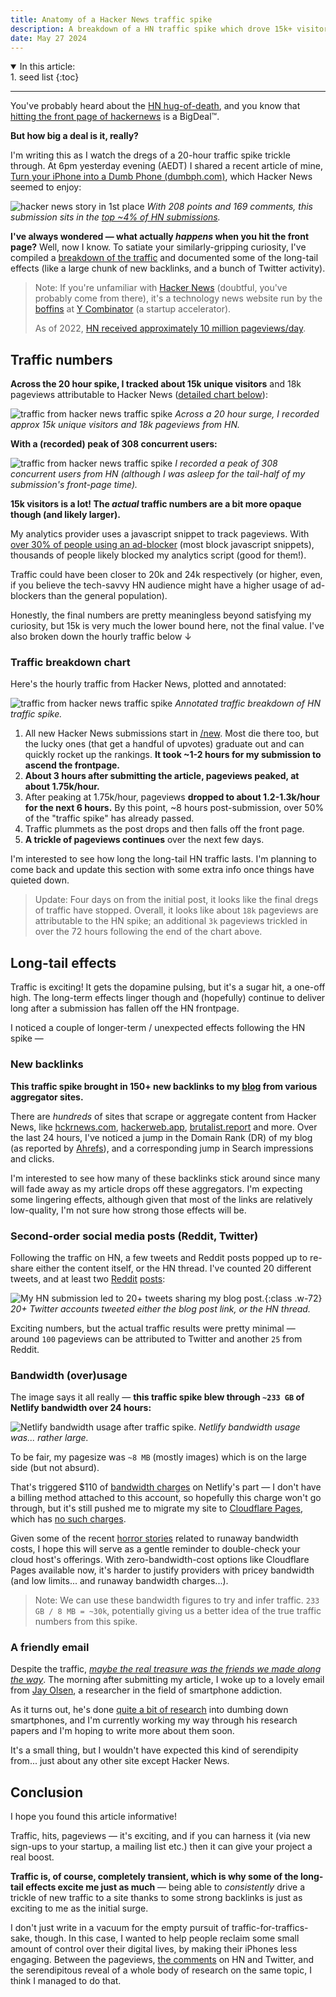 ```yaml
---
title: Anatomy of a Hacker News traffic spike
description: A breakdown of a HN traffic spike which drove 15k+ visitors to my blog post. I show you the exact anatomy of a Hacker News traffic spike, including how long it lasted and some long-tail effects.
date: May 27 2024
---
```


<details open>
<summary>In this article:</summary>
<aside markdown="1">
1. seed list
{:toc}
</aside>
</details>
<hr />

You've probably heard about the [HN hug-of-death](https://news.ycombinator.com/item?id=35649785), and you know that [hitting the front page of hackernews](https://news.ycombinator.com/item?id=35929794) is a BigDeal™.

**But how big a deal is it, really?**

I'm writing this as I watch the dregs of a 20-hour traffic spike trickle through. At 6pm yesterday evening (AEDT) I shared a recent article of mine, [Turn your iPhone into a Dumb Phone (dumbph.com)](https://dumbph.com/turn-iphone-into-dumb-phone), which Hacker News seemed to enjoy:

![hacker news story in 1st place](images/blog/hacker-news-traffic-spike-anatomy/hn.png) _With 208 points and 169 comments, this submission sits in the [top ~4% of HN submissions](https://www.arnica.io/blog/hacking-hacker-news-for-fun-and-profit)._

**I've always wondered — what actually _happens_ when you hit the front page?** Well, now I know. To satiate your similarly-gripping curiosity, I've compiled a [breakdown of the traffic](#traffic-numbers) and documented some of the long-tail effects (like a large chunk of new backlinks, and a bunch of Twitter activity).

> Note: If you're unfamiliar with [Hacker News](https://news.ycombinator.com) (doubtful, you've probably come from there), it's a technology news website run by the [boffins](https://news.ycombinator.com/user?id=dang) at [Y Combinator](https://www.ycombinator.com) (a startup accelerator).
>
> As of 2022, [HN received approximately 10 million pageviews/day](https://news.ycombinator.com/item?id=33454140).

## Traffic numbers

**Across the 20 hour spike, I tracked about 15k unique visitors** and 18k pageviews attributable to Hacker News ([detailed chart below](#-traffic-breakdown-chart)):

![traffic from hacker news traffic spike](images/blog/hacker-news-traffic-spike-anatomy/stats.png) _Across a 20 hour surge, I recorded approx 15k unique visitors and 18k pageviews from HN._

**With a (recorded) peak of 308 concurrent users:**

![traffic from hacker news traffic spike](images/blog/hacker-news-traffic-spike-anatomy/308-live.png) _I recorded a peak of 308 concurrent users from HN (although I was asleep for the tail-half of my submission's front-page time)._

**15k visitors is a lot! The _actual_ traffic numbers are a bit more opaque though (and likely larger).**

My analytics provider uses a javascript snippet to track pageviews. With [over 30% of people using an ad-blocker](https://backlinko.com/ad-blockers-users#:~:text=Today%2C%2032.8%25%20of%20internet%20users%20worldwide%20report%20using%20an%20ad%20blocker.) (most block javascript snippets), thousands of people likely blocked my analytics script (good for them!).

Traffic could have been closer to 20k and 24k respectively (or higher, even, if you believe the tech-savvy HN audience might have a higher usage of ad-blockers than the general population).

Honestly, the final numbers are pretty meaningless beyond satisfying my curiosity, but 15k is very much the lower bound here, not the final value. I've also broken down the hourly traffic below &darr;

### Traffic breakdown chart

Here's the hourly traffic from Hacker News, plotted and annotated:

![traffic from hacker news traffic spike](images/blog/hacker-news-traffic-spike-anatomy/graph.png) _Annotated traffic breakdown of HN traffic spike._

1. All new Hacker News submissions start in [/new](https://news.ycombinator.com/newest). Most die there too, but the lucky ones (that get a handful of upvotes) graduate out and can quickly rocket up the rankings. **It took ~1-2 hours for my submission to ascend the frontpage.**
2. **About 3 hours after submitting the article, pageviews peaked, at about 1.75k/hour.**
3. After peaking at 1.75k/hour, pageviews **dropped to about 1.2-1.3k/hour for the next 6 hours.** By this point, ~8 hours post-submission, over 50% of the "traffic spike" has already passed.
4. Traffic plummets as the post drops and then falls off the front page.
5. **A trickle of pageviews continues** over the next few days.

I'm interested to see how long the long-tail HN traffic lasts. I'm planning to come back and update this section with some extra info once things have quieted down.

> Update: Four days on from the initial post, it looks like the final dregs of traffic have stopped. Overall, it looks like about `18k` pageviews are attributable to the HN spike; an additional `3k` pageviews trickled in over the 72 hours following the end of the chart above.

## Long-tail effects

Traffic is exciting! It gets the dopamine pulsing, but it's a sugar hit, a one-off high. The long-term effects linger though and (hopefully) continue to deliver long after a submission has fallen off the HN frontpage.

I noticed a couple of longer-term / unexpected effects following the HN spike —

### New backlinks

**This traffic spike brought in 150+ new backlinks to my [blog](https://dumbph.com) from various aggregator sites.**

There are _hundreds_ of sites that scrape or aggregate content from Hacker News, like [hckrnews.com](https://hckrnews.com), [hackerweb.app](https://hackerweb.app), [brutalist.report](https://brutalist.report) and more. Over the last 24 hours, I've noticed a jump in the Domain Rank (DR) of my blog (as reported by [Ahrefs](https://ahrefs.com/backlink-checker)), and a corresponding jump in Search impressions and clicks.

I'm interested to see how many of these backlinks stick around since many will fade away as my article drops off these aggregators. I'm expecting some lingering effects, although given that most of the links are relatively low-quality, I'm not sure how strong those effects will be.

### Second-order social media posts (Reddit, Twitter)

Following the traffic on HN, a few tweets and Reddit posts popped up to re-share either the content itself, or the HN thread. I've counted 20 different tweets, and at least two [Reddit](https://www.reddit.com/r/hackernews/comments/1d0yw1i/turn_your_iphone_into_a_dumb_phone) [posts](https://www.reddit.com/r/hypeurls/comments/1d0xei3/turn_your_iphone_into_a_dumb_phone):

![My HN submission led to 20+ tweets sharing my blog post.](images/blog/hacker-news-traffic-spike-anatomy/twitter.png){:class .w-72} _20+ Twitter accounts tweeted either the blog post link, or the HN thread._

Exciting numbers, but the actual traffic results were pretty minimal — around `100` pageviews can be attributed to Twitter and another `25` from Reddit.

### Bandwidth (over)usage

The image says it all really — **this traffic spike blew through `~233 GB` of Netlify bandwidth over 24 hours:**

![Netlify bandwidth usage after traffic spike.](images/blog/hacker-news-traffic-spike-anatomy/netlify-bandwidth.png) _Netlify bandwidth usage was... rather large._

To be fair, my pagesize was `~8 MB` (mostly images) which is on the large side (but not absurd).

That's triggered $110 of [bandwidth charges](https://www.netlify.com/pricing/?category=developer#features-bandwidth) on Netlify's part — I don't have a billing method attached to this account, so hopefully this charge won't go through, but it's still pushed me to migrate my site to [Cloudflare Pages](https://pages.cloudflare.com), which has [no such charges](https://www.cloudflare.com/en-au/plans/developer-platform/#:~:text=Get%20started-,CORE%20FEATURES,-1%20build%20at).

Given some of the recent [horror stories](https://news.ycombinator.com/item?id=39520776) related to runaway bandwidth costs, I hope this will serve as a gentle reminder to double-check your cloud host's offerings. With zero-bandwidth-cost options like Cloudflare Pages available now, it's harder to justify providers with pricey bandwidth (and low limits... and runaway bandwidth charges...).

> Note: We can use these bandwidth figures to try and infer traffic. `233 GB / 8 MB = ~30k`, potentially giving us a better idea of the true traffic numbers from this spike.

### A friendly email

Despite the traffic, [_maybe the real treasure was the friends we made along the way_](https://knowyourmeme.com/memes/maybe-the-real-treasure-was-the-friends-we-made-along-the-way). The morning after submitting my article, I woke up to a lovely email from [Jay Olsen](https://www.jayolson.org/), a researcher in the field of smartphone addiction.

As it turns out, he's done [quite a bit of research](https://www.healthyscreens.com/strategies) into dumbing down smartphones, and I'm currently working my way through his research papers and I'm hoping to write more about them soon.

It's a small thing, but I wouldn't have expected this kind of serendipity from... just about any other site except Hacker News.

## Conclusion

I hope you found this article informative!

Traffic, hits, pageviews — it's exciting, and if you can harness it (via new sign-ups to your startup, a mailing list etc.) then it can give your project a real boost.

**Traffic is, of course, completely transient, which is why some of the long-tail effects excite me just as much** — being able to _consistently_ drive a trickle of new traffic to a site thanks to some strong backlinks is just as exciting to me as the initial surge.

I don't just write in a vacuum for the empty pursuit of traffic-for-traffics-sake, though. In this case, I wanted to help people reclaim some small amount of control over their digital lives, by making their iPhones less engaging. Between the pageviews, [the comments](https://news.ycombinator.com/item?id=40480323#:~:text=I%20implemented%20all%20of%20them.%20Thank%20you%20for%20sharing.) on HN and Twitter, and the serendipitous reveal of a whole body of research on the same topic, I think I managed to do that.
